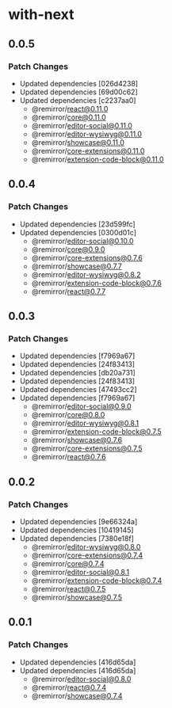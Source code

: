 # with-next

## 0.0.5

### Patch Changes

- Updated dependencies [026d4238]
- Updated dependencies [69d00c62]
- Updated dependencies [c2237aa0]
  - @remirror/react@0.11.0
  - @remirror/core@0.11.0
  - @remirror/editor-social@0.11.0
  - @remirror/editor-wysiwyg@0.11.0
  - @remirror/showcase@0.11.0
  - @remirror/core-extensions@0.11.0
  - @remirror/extension-code-block@0.11.0

## 0.0.4

### Patch Changes

- Updated dependencies [23d599fc]
- Updated dependencies [0300d01c]
  - @remirror/editor-social@0.10.0
  - @remirror/core@0.9.0
  - @remirror/core-extensions@0.7.6
  - @remirror/showcase@0.7.7
  - @remirror/editor-wysiwyg@0.8.2
  - @remirror/extension-code-block@0.7.6
  - @remirror/react@0.7.7

## 0.0.3

### Patch Changes

- Updated dependencies [f7969a67]
- Updated dependencies [24f83413]
- Updated dependencies [db20a731]
- Updated dependencies [24f83413]
- Updated dependencies [47493cc2]
- Updated dependencies [f7969a67]
  - @remirror/editor-social@0.9.0
  - @remirror/core@0.8.0
  - @remirror/editor-wysiwyg@0.8.1
  - @remirror/extension-code-block@0.7.5
  - @remirror/showcase@0.7.6
  - @remirror/core-extensions@0.7.5
  - @remirror/react@0.7.6

## 0.0.2

### Patch Changes

- Updated dependencies [9e66324a]
- Updated dependencies [10419145]
- Updated dependencies [7380e18f]
  - @remirror/editor-wysiwyg@0.8.0
  - @remirror/core-extensions@0.7.4
  - @remirror/core@0.7.4
  - @remirror/editor-social@0.8.1
  - @remirror/extension-code-block@0.7.4
  - @remirror/react@0.7.5
  - @remirror/showcase@0.7.5

## 0.0.1

### Patch Changes

- Updated dependencies [416d65da]
- Updated dependencies [416d65da]
  - @remirror/editor-social@0.8.0
  - @remirror/react@0.7.4
  - @remirror/showcase@0.7.4
